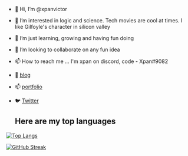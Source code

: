 - 👋 Hi, I’m @xpanvictor
- 👀 I’m interested in logic and science. Tech movies are cool at times. I like Gilfoyle's character in silicon valley
- 🌱 I’m just learning, growing and having fun doing
- 💞️ I’m looking to collaborate on any fun idea
- 📫 How to reach me ... I'm xpan on discord, code - Xpan#9082
- 📔 [blog](https://xpanvictor.github.io/)
- 📫 [portfolio](https://portfolio-xpanvictor.vercel.app)
- 🐦 [Twitter](https://twitter.com/Xpan369?t=rPJ-CMkRRvfoLXPMMjU41A&s=09)

  ## Here are my top languages
[![Top Langs](https://github-readme-stats.vercel.app/api/top-langs/?username=bumie-e&layout=compact&langs_count=8)](https://github.com/anuraghazra/github-readme-stats)


[![GitHub Streak](https://streak-stats.demolab.com?user=xpanvictor)](https://git.io/streak-stats)

<!---
xpanvictor/xpanvictor is a ✨ special ✨ repository because its `README.md` (this file) appears on your GitHub profile.
You can click the Preview link to take a look at your changes.
--->
